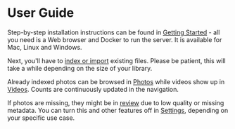 # User Guide #

Step-by-step installation instructions can be found in [Getting Started](../getting-started/index.md) - 
all you need is a Web browser and Docker to run the server. It is available for Mac, Linux and Windows.

Next, you'll have to [index or import](library/import-vs-index.md) 
existing files. Please be patient, this will take a while depending on the size of your library.

Already indexed photos can be browsed in [Photos](organize/browse.md) 
while videos show up in [Videos](organize/video.md).
Counts are continuously updated in the navigation.

If photos are missing, they might be in [review](organize/review.md) due to low quality or missing metadata.
You can turn this and other features off in [Settings](settings/ui.md), depending on
your specific use case.
